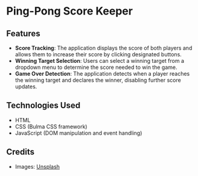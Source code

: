 
# Ping-Pong Score Keeper
## Features

- **Score Tracking**: The application displays the score of both players and allows them to increase their score by clicking designated buttons.
- **Winning Target Selection**: Users can select a winning target from a dropdown menu to determine the score needed to win the game.
- **Game Over Detection**: The application detects when a player reaches the winning target and declares the winner, disabling further score updates.

## Technologies Used

- HTML
- CSS (Bulma CSS framework)
- JavaScript (DOM manipulation and event handling)



## Credits

- Images: [Unsplash](https://unsplash.com)

